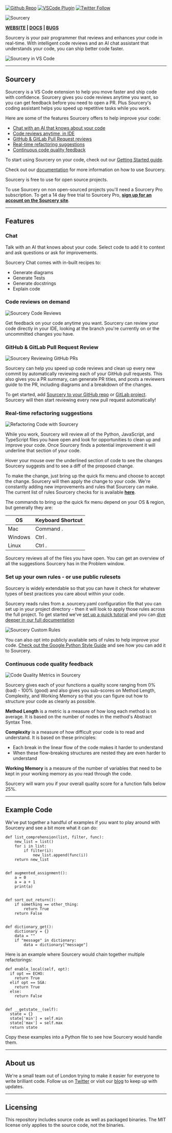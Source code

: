 [twitter-shield]: https://img.shields.io/twitter/follow/SourceryAI?style=social
[twitter-url]: https://bit.ly/sourceryai-twitter
[github-shield]: https://img.shields.io/github/stars/sourcery-ai/sourcery?style=social
[github-url]: https://bit.ly/sourceryai-github
[vscode-shield]: https://img.shields.io/visual-studio-marketplace/r/sourcery.sourcery?logo=visual-studio-code&style=social
[vscode-url]: https://bit.ly/sourceryai-vscode

[![Github Repo][github-shield]][github-url]
[![VSCode Plugin][vscode-shield]][vscode-url]
[![Twitter Follow][twitter-shield]][twitter-url]

![Sourcery](https://raw.githubusercontent.com/sourcery-ai/sourcery-vscode/main/assets/Sourcery_Logo_VS_Code_Description.png)

**[WEBSITE](https://sourcery.ai/) | [DOCS](https://docs.sourcery.ai/Welcome/) | [BUGS](https://github.com/sourcery-ai/sourcery/issues)**

Sourcery is your pair programmer that reviews and enhances your code in real-time. With intelligent code reviews and an AI chat assistant that understands your code, you can ship better code faster.

![Sourcery in VS Code](https://raw.githubusercontent.com/sourcery-ai/sourcery-vscode/main/assets/Sourcery_VS_Code_Example.gif)

---

## Sourcery

Sourcery is a VS Code extension to help you move faster and ship code with confidence. Sourcery gives you code reviews anytime you want, so you can get feedback before you need to open a PR. Plus Sourcery's coding assistant helps you speed up repetitive tasks while you work.

Here are some of the features Sourcery offers to help improve your code:

- [Chat with an AI that knows about your code](#chat)
- [Code reviews anytime, in IDE](#code-reviews-on-demand)
- [GitHub & GitLab Pull Request reviews](#github-pull-request-review)
- [Real-time refactoring suggestions](#real-time-refactoring-suggestions)
- [Continuous code quality feedback](#continuous-code-quality-feedback)



To start using Sourcery on your code, check out our [Getting Started guide](https://docs.sourcery.ai/getting-started/).

Check out our [documentation](https://docs.sourcery.ai/Welcome/) for more information on how to use Sourcery.

Sourcery is free to use for open source projects. 

To use Sourcery on non open-sourced projects you'll need a Sourcery Pro subscription. To get a 14 day free trial to Sourcery Pro, **[sign up for an account on the Sourcery site](https://sourcery.ai/signup/?product=prod_pro&utm_source=VS-Code)**.

---

## Features

### Chat

Talk with an AI that knows about your code. Select code to add it to context and ask questions or ask for improvements.

Sourcery Chat comes with in-built recipes to:
- Generate diagrams
- Generate Tests
- Generate docstrings
- Explain code

### Code reviews on demand

![Sourcery Code Reviews](https://raw.githubusercontent.com/sourcery-ai/sourcery-vscode/main/assets/code_review.png)

Get feedback on your code anytime you want. Sourcery can review your code directly in your IDE, looking at the branch you're currently on or the uncommitted changes you have.


### GitHub & GitLab Pull Request Review

![Sourcery Reviewing GitHub PRs](https://raw.githubusercontent.com/sourcery-ai/sourcery-vscode/main/assets/Sourcery_Code_Review.gif)

Sourcery can help you speed up code reviews and clean up every new commit by automatically reviewing each of your GitHub pull requests. This also gives you a PR summary, can generate PR titles, and posts a reviewers guide to the PR, including diagrams and a breakdown of the changes.

To get started, add [Sourcery to your GitHub repo](https://github.com/apps/sourcery-ai/installations/new) or [GitLab project](https://app.sourcery.ai/login?connection=gitlab). Sourcery will then start reviewing every new pull request automatically!

### Real-time refactoring suggestions

![Refactoring Code with Sourcery](https://raw.githubusercontent.com/sourcery-ai/sourcery-vscode/main/assets/Sourcery_VS_Code_Refactoring.gif)

While you work, Sourcery will review all of the Python, JavaScript, and TypeScript files you have open and look for opportunities to clean up and improve your code. Once Sourcery finds a potential improvement it will underline that section of your code.

Hover your mouse over the underlined section of code to see the changes Sourcery suggests and to see a diff of the proposed change.

To make the change, just bring up the quick fix menu and choose to accept the change. Sourcery will then apply the change to your code. We're constantly adding new improvements and rules that Sourcery can make. The current list of rules Sourcery checks for is available **[here](https://docs.sourcery.ai/refactorings/)**.

The commands to bring up the quick fix menu depend on your OS & region, but generally they are:


 | OS | Keyboard Shortcut  |
| --- | --- |
| Mac | Command . |
| Windows | Ctrl . |
| Linux | Ctrl . |

Sourcery reviews all of the files you have open. You can get an overview of all the suggestions Sourcery has in the Problem window.

### Set up your own rules - or use public rulesets

Sourcery is widely extendable so that you can have it check for whatever types of best practices you care about within your code. 

Sourcery reads rules from a .sourcery.yaml configuration file that you can set up in your project directory - then it will look to apply those rules across the full project. To get started we’ve [set up a quick tutorial](https://docs.sourcery.ai/Tutorials/Custom-Rules/) and you can [dive deeper in our full documentation](https://docs.sourcery.ai/Reference/Custom-Rules/pattern-syntax/)

![Sourcery Custom Rules](https://raw.githubusercontent.com/sourcery-ai/sourcery-vscode/main/assets/custom-rules.gif)

You can also opt into publicly available sets of rules to help improve your code. [Check out the Google Python Style Guide](https://docs.sourcery.ai/Reference/Custom-Rules/gpsg/) and see how you can add it to Sourcery.

### Continuous code quality feedback

![Code Quality Metrics in Sourcery](https://raw.githubusercontent.com/sourcery-ai/sourcery-vscode/main/assets/Sourcery_Metrics_VS_Code.gif)

Sourcery gives each of your functions a quality score ranging from 0% (bad) - 100% (good) and also gives you sub-scores on Method Length, Complexity, and Working Memory so that you can figure out how to structure your code as cleanly as possible.

**Method Length** is a metric is a measure of how long each method is on average. It is based on the number of nodes in the method's Abstract Syntax Tree.

**Complexity** is a measure of how difficult your code is to read and understand. It is based on these principles:

- Each break in the linear flow of the code makes it harder to understand
- When these flow-breaking structures are nested they are even harder to understand

**Working Memory** is a measure of the number of variables that need to be kept in your working memory as you read through the code.

Sourcery will warn you if your overall quality score for a function falls below 25%.



---

## Example Code

We've put together a handful of examples if you want to play around with Sourcery and see a bit more what it can do:

```
def list_comprehension(list, filter, func):
    new_list = list()
    for i in list:
        if filter(i):
            new_list.append(func(i))
    return new_list


def augmented_assignment():
    a = 0
    a = a + 1
    print(a)


def sort_out_return():
    if something == other_thing:
        return True
    return False


def dictionary_get():
    dictionary = {}
    data = ""
    if "message" in dictionary:
        data = dictionary["message"]
```

Here is an example where Sourcery would chain together multiple refactorings:

```
def enable_local(self, opt):
  if opt == ECHO:
    return True
  elif opt == SGA:
    return True
  else:
    return False


def __getstate__(self):
  state = {}
  state['min'] = self.min
  state['max'] = self.max
  return state
```

Copy these examples into a Python file to see how Sourcery would handle them.


---

## About us

We're a small team out of London trying to make it easier for everyone to write brilliant code. Follow us on [Twitter](https://twitter.com/sourceryai) or visit our [blog](https://sourcery.ai/blog) to keep up with updates.

---

## Licensing

This repository includes source code as well as packaged binaries. The MIT license only applies to the source code, not the binaries.
